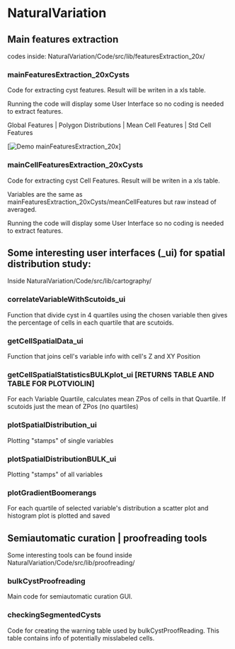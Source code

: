 # NaturalVariation

## Main features extraction

codes inside: 
NaturalVariation/Code/src/lib/featuresExtraction_20x/

### mainFeaturesExtraction_20xCysts

Code for extracting cyst features.
Result will be writen in a xls table.

Running the code will display some User Interface  so no coding is needed to extract features.

Global Features | Polygon Distributions | Mean Cell Features | Std Cell Features


[![Demo mainFeaturesExtraction_20x](https://github.com/ComplexOrganizationOfLivingMatter/NaturalVariation/blob/main/Code/src/lib/tutorials/mainFeatureExtraction_20x.gif)]

### mainCellFeaturesExtraction_20xCysts

Code for extracting cyst Cell Features.
Result will be writen in a xls table.

Variables are the same as mainFeaturesExtraction_20xCysts/meanCellFeatures but raw
instead of averaged.

Running the code will display some User Interface  so no coding is needed to extract features.

## Some interesting user interfaces (_ui) for spatial distribution study:

Inside NaturalVariation/Code/src/lib/cartography/

### correlateVariableWithScutoids_ui
Function that divide cyst in 4 quartiles 
using the chosen variable
then gives the percentage of cells in each quartile
that are scutoids.

### getCellSpatialData_ui
Function that joins cell's variable info with cell's Z and XY Position
   
### getCellSpatialStatisticsBULKplot_ui [RETURNS TABLE AND TABLE FOR PLOTVIOLIN]
For each Variable Quartile, calculates mean ZPos of cells in that Quartile.
If scutoids just the mean of ZPos (no quartiles)
    
### plotSpatialDistribution_ui
Plotting "stamps" of single variables

### plotSpatialDistributionBULK_ui
Plotting "stamps" of all variables

### plotGradientBoomerangs
For each quartile of selected variable's distribution
a scatter plot and histogram plot is plotted and saved

## Semiautomatic curation | proofreading tools

Some interesting tools can be found inside NaturalVariation/Code/src/lib/proofreading/

### bulkCystProofreading
Main code for semiautomatic curation GUI.

### checkingSegmentedCysts
Code for creating the warning table used by bulkCystProofReading.
This table contains info of potentially misslabeled cells.

